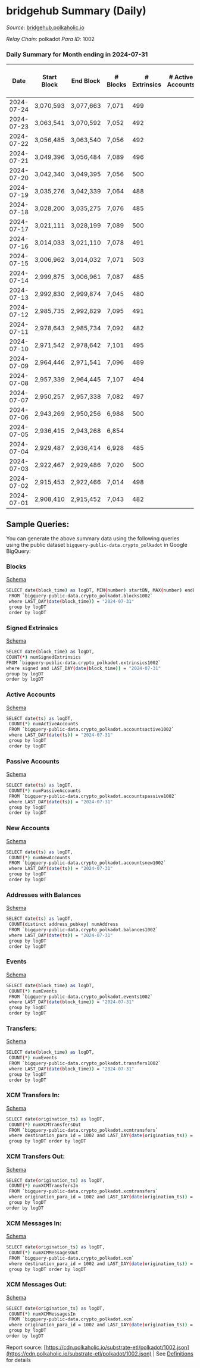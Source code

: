 # bridgehub Summary (Daily)

_Source_: [bridgehub.polkaholic.io](https://bridgehub.polkaholic.io)

*Relay Chain*: polkadot
*Para ID*: 1002



### Daily Summary for Month ending in 2024-07-31


| Date    | Start Block | End Block | # Blocks | # Extrinsics | # Active Accounts | # Passive Accounts | # New Accounts | # Addresses | # Events  | # Transfers ($USD) | # XCM Transfers In ($USD) | # XCM Transfers Out ($USD) | # XCM In | # XCM Out | Issues |
|---------|-------------|-----------|----------|--------------|-------------------|--------------------|----------------|-------------|-----------|--------------------|---------------------------|----------------------------|----------|-----------|--------|
| 2024-07-24 | 3,070,593 | 3,077,663 | 7,071 | 499 |  |  |  | 49 | 38,120 | 6,750  |   |   |  |  |  |
| 2024-07-23 | 3,063,541 | 3,070,592 | 7,052 | 492 |  |  |  | 49 | 38,045 | 6,674  |   |   |  |  |  |
| 2024-07-22 | 3,056,485 | 3,063,540 | 7,056 | 492 |  |  |  | 48 | 38,131 | 6,761  |   |   |  |  |  |
| 2024-07-21 | 3,049,396 | 3,056,484 | 7,089 | 496 |  |  |  | 48 | 38,262 | 6,773  |   |   |  |  |  |
| 2024-07-20 | 3,042,340 | 3,049,395 | 7,056 | 500 |  |  |  | 48 | 38,166 | 6,753  |   |   |  |  |  |
| 2024-07-19 | 3,035,276 | 3,042,339 | 7,064 | 488 |  |  |  | 48 | 38,108 | 6,711  |   |   |  |  |  |
| 2024-07-18 | 3,028,200 | 3,035,275 | 7,076 | 485 |  |  |  | 48 | 38,081 | 6,713  |   |   |  |  |  |
| 2024-07-17 | 3,021,111 | 3,028,199 | 7,089 | 500 |  |  |  | 48 | 38,341 | 6,820  |   |   |  |  |  |
| 2024-07-16 | 3,014,033 | 3,021,110 | 7,078 | 491 |  |  |  | 47 | 38,219 | 6,783  |   |   |  |  |  |
| 2024-07-15 | 3,006,962 | 3,014,032 | 7,071 | 503 |  |  |  | 47 | 38,176 | 6,722  |   |   |  |  |  |
| 2024-07-14 | 2,999,875 | 3,006,961 | 7,087 | 485 |  |  |  | 47 | 38,122 | 6,661  |   |   |  |  |  |
| 2024-07-13 | 2,992,830 | 2,999,874 | 7,045 | 480 |  |  |  | 47 | 37,899 | 6,694  |   |   |  |  |  |
| 2024-07-12 | 2,985,735 | 2,992,829 | 7,095 | 491 |  |  |  | 47 | 38,208 | 6,755  |   |   |  |  |  |
| 2024-07-11 | 2,978,643 | 2,985,734 | 7,092 | 482 |  |  |  | 47 | 37,991 | 6,589  |   |   |  |  |  |
| 2024-07-10 | 2,971,542 | 2,978,642 | 7,101 | 495 |  |  |  | 47 | 38,282 | 6,798  |   |   |  |  |  |
| 2024-07-09 | 2,964,446 | 2,971,541 | 7,096 | 489 |  |  |  |  | 38,156 | 6,726  |   |   |  |  |  |
| 2024-07-08 | 2,957,339 | 2,964,445 | 7,107 | 494 |  |  |  |  | 38,234 | 6,784  |   |   |  |  |  |
| 2024-07-07 | 2,950,257 | 2,957,338 | 7,082 | 497 |  |  |  |  | 38,187 | 6,739  |   |   |  |  |  |
| 2024-07-06 | 2,943,269 | 2,950,256 | 6,988 | 500 |  |  |  |  | 38,095 | 6,684  |   |   |  |  |  |
| 2024-07-05 | 2,936,415 | 2,943,268 | 6,854 |  |  |  |  |  |  |   |   |   |  |  |  |
| 2024-07-04 | 2,929,487 | 2,936,414 | 6,928 | 485 |  |  |  |  | 37,626 | 6,626  |   |   |  |  |  |
| 2024-07-03 | 2,922,467 | 2,929,486 | 7,020 | 500 |  |  |  |  | 38,122 | 6,694  |   |   |  |  |  |
| 2024-07-02 | 2,915,453 | 2,922,466 | 7,014 | 498 |  |  |  |  | 37,987 | 6,748  |   |   |  |  |  |
| 2024-07-01 | 2,908,410 | 2,915,452 | 7,043 | 482 |  |  |  |  | 37,254 | 6,243  |   |   |  |  |  |

## Sample Queries:
You can generate the above summary data using the following queries using the public dataset `bigquery-public-data.crypto_polkadot` in Google BigQuery:


### Blocks 

[Schema](https://github.com/colorfulnotion/substrate-etl/blob/main/schema/blocks.json)

```bash
SELECT date(block_time) as logDT, MIN(number) startBN, MAX(number) endBN, COUNT(*) numBlocks 
 FROM `bigquery-public-data.crypto_polkadot.blocks1002`  
 where LAST_DAY(date(block_time)) = "2024-07-31" 
 group by logDT 
 order by logDT
```

### Signed Extrinsics 

[Schema](https://github.com/colorfulnotion/substrate-etl/blob/main/schema/extrinsics.json)

```bash
SELECT date(block_time) as logDT, 
COUNT(*) numSignedExtrinsics 
FROM `bigquery-public-data.crypto_polkadot.extrinsics1002`  
where signed and LAST_DAY(date(block_time)) = "2024-07-31" 
group by logDT 
order by logDT
```

### Active Accounts 

[Schema](https://github.com/colorfulnotion/substrate-etl/blob/main/schema/accountsactive.json)

```bash
SELECT date(ts) as logDT, 
 COUNT(*) numActiveAccounts 
 FROM `bigquery-public-data.crypto_polkadot.accountsactive1002` 
 where LAST_DAY(date(ts)) = "2024-07-31" 
 group by logDT 
 order by logDT
```

### Passive Accounts 

[Schema](https://github.com/colorfulnotion/substrate-etl/blob/main/schema/accountspassive.json)

```bash
SELECT date(ts) as logDT, 
 COUNT(*) numPassiveAccounts 
 FROM `bigquery-public-data.crypto_polkadot.accountspassive1002` 
 where LAST_DAY(date(ts)) = "2024-07-31" 
 group by logDT 
 order by logDT
```

### New Accounts 

[Schema](https://github.com/colorfulnotion/substrate-etl/blob/main/schema/accountsnew.json)

```bash
SELECT date(ts) as logDT, 
 COUNT(*) numNewAccounts 
 FROM `bigquery-public-data.crypto_polkadot.accountsnew1002` 
 where LAST_DAY(date(ts)) = "2024-07-31" 
 group by logDT
 order by logDT
```

### Addresses with Balances 

[Schema](https://github.com/colorfulnotion/substrate-etl/blob/main/schema/balances.json)

```bash
SELECT date(ts) as logDT,
 COUNT(distinct address_pubkey) numAddress 
 FROM `bigquery-public-data.crypto_polkadot.balances1002` 
 where LAST_DAY(date(ts)) = "2024-07-31" 
 group by logDT 
 order by logDT
```

### Events 

[Schema](https://github.com/colorfulnotion/substrate-etl/blob/main/schema/events.json)

```bash
SELECT date(block_time) as logDT, 
 COUNT(*) numEvents 
 FROM `bigquery-public-data.crypto_polkadot.events1002` 
 where LAST_DAY(date(block_time)) = "2024-07-31" 
 group by logDT 
 order by logDT
```

### Transfers:

[Schema](https://github.com/colorfulnotion/substrate-etl/blob/main/schema/transfers.json)

```bash
SELECT date(block_time) as logDT, 
 COUNT(*) numEvents 
 FROM `bigquery-public-data.crypto_polkadot.transfers1002` 
 where LAST_DAY(date(block_time)) = "2024-07-31" 
 group by logDT 
 order by logDT
```

### XCM Transfers In: 

[Schema](https://github.com/colorfulnotion/substrate-etl/blob/main/schema/xcmtransfers.json)

```bash
SELECT date(origination_ts) as logDT, 
 COUNT(*) numXCMTransfersOut 
 FROM `bigquery-public-data.crypto_polkadot.xcmtransfers` 
 where destination_para_id = 1002 and LAST_DAY(date(origination_ts)) = "2024-07-31" 
 group by logDT order by logDT
```

### XCM Transfers Out: 

[Schema](https://github.com/colorfulnotion/substrate-etl/blob/main/schema/xcmtransfers.json)

```bash
SELECT date(origination_ts) as logDT, 
 COUNT(*) numXCMTransfersIn 
 FROM `bigquery-public-data.crypto_polkadot.xcmtransfers` 
 where origination_para_id = 1002 and LAST_DAY(date(origination_ts)) = "2024-07-31" 
 group by logDT 
order by logDT
```

### XCM Messages In: 

[Schema](https://github.com/colorfulnotion/substrate-etl/blob/main/schema/xcm.json)

```bash
SELECT date(origination_ts) as logDT, 
 COUNT(*) numXCMMessagesOut 
 FROM `bigquery-public-data.crypto_polkadot.xcm` 
 where destination_para_id = 1002 and LAST_DAY(date(origination_ts)) = "2024-07-31" 
 group by logDT order by logDT
```

### XCM Messages Out: 

[Schema](https://github.com/colorfulnotion/substrate-etl/blob/main/schema/xcm.json)

```bash
SELECT date(origination_ts) as logDT, 
 COUNT(*) numXCMMessagesIn 
 FROM `bigquery-public-data.crypto_polkadot.xcm` 
 where origination_para_id = 1002 and LAST_DAY(date(origination_ts)) = "2024-07-31" 
 group by logDT 
order by logDT
```


Report source: [https://cdn.polkaholic.io/substrate-etl/polkadot/1002.json](https://cdn.polkaholic.io/substrate-etl/polkadot/1002.json) | See [Definitions](/DEFINITIONS.md) for details
